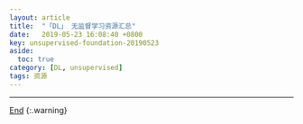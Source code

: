 ```yaml
---
layout: article
title:  "「DL」 无监督学习资源汇总"
date:   2019-05-23 16:08:40 +0800
key: unsupervised-foundation-20190523
aside:
  toc: true
category: [DL, unsupervised]
tags: 资源
---
```

<span id='head'></span>

<!--more-->




-------------------  
[End](#head)
{:.warning}  
